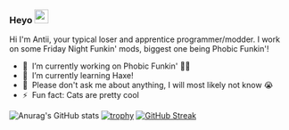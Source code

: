 ### Heyo <a href="https://www.gautamkrishnar.com/"><img src="https://media.giphy.com/media/hvRJCLFzcasrR4ia7z/giphy.gif" width="25px" height="25px"></a>

Hi I'm Antii, your typical loser and apprentice programmer/modder.
I work on some Friday Night Funkin' mods, biggest one being Phobic Funkin'!

- 🔭 &nbsp;I’m currently working on Phobic Funkin' 🏳️‍🌈
- 🌱 &nbsp;I’m currently learning Haxe!
- 💬 &nbsp;Please don't ask me about anything, I will most likely not know 😭
- ⚡ &nbsp;Fun fact: Cats are pretty cool



![Anurag's GitHub stats](https://github-readme-stats.vercel.app/api?username=AntiPlayzz&show_icons=true&theme=radical) 
[![trophy](https://github-profile-trophy.vercel.app/?username=AntiPlayzz)](https://github.com/ryo-ma/github-profile-trophy) [![GitHub Streak](https://github-readme-streak-stats.herokuapp.com/?user=AntiPlayzz)](https://git.io/streak-stats)
